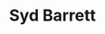 ---
title: "Syd Barrett"
summary: "Roger Keith \"Syd\" Barrett was an English singer, songwriter, and musician who co-founded the rock band Pink Floyd in 1965. Barrett was their original frontman and primary songwriter, becoming known for his whimsical style of psychedelia, English-accented singing, and stream-of-consciousness writing style. As a guitarist, he was influential for his free-form playing and for employing effects such as dissonance, distortion, echo and feedback.
Originally trained as a painter, Barrett was musically active for less than ten years. With Pink Floyd, he recorded four singles, their debut album The Piper at the Gates of Dawn , portions of their second album A Saucerful of Secrets , and several unreleased songs. In April 1968, Barrett was ousted from the band amid speculation of mental illness and his excessive use of psychedelic drugs. He began a brief solo career in 1969 with the single \"Octopus\" and followed with the albums The Madcap Laughs and Barrett , recorded with the aid of several members of Pink Floyd.In 1972, Barrett left the music industry, retired from public life and strictly guarded his privacy until his death. He continued painting and dedicated himself to gardening. Pink Floyd recorded several tributes and homages to him, including the 1975 song suite \"Shine On You Crazy Diamond\" and the 1979 rock opera The Wall. In 1988, EMI released an album of unreleased tracks and outtakes, Opel, with Barrett's approval. In 1996, Barrett was inducted into the Rock and Roll Hall of Fame as a member of Pink Floyd. He died of pancreatic cancer in 2006."
slug: "syd-barrett"
image: "syd-barrett.jpg"
apple_music_artist_url: "None"
wikipedia_url: "https://en.wikipedia.org/wiki/Syd_Barrett"
---